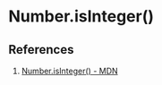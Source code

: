 # Number.isInteger()

## References

1. [Number.isInteger() - MDN](https://developer.mozilla.org/en-US/docs/Web/JavaScript/Reference/Global_Objects/Number/isInteger)